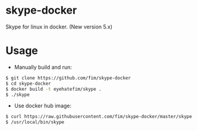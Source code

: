 # skype-docker

Skype for linux in docker. (New version 5.x)

# Usage

* Manually build and run:

```sh
$ git clone https://github.com/fim/skype-docker
$ cd skype-docker
$ docker build -t eyehatefim/skype .
$ ./skype
```

* Use docker hub image:

```sh
$ curl https://raw.githubusercontent.com/fim/skype-docker/master/skype -o /usr/local/bin/skype
$ /usr/local/bin/skype
```

